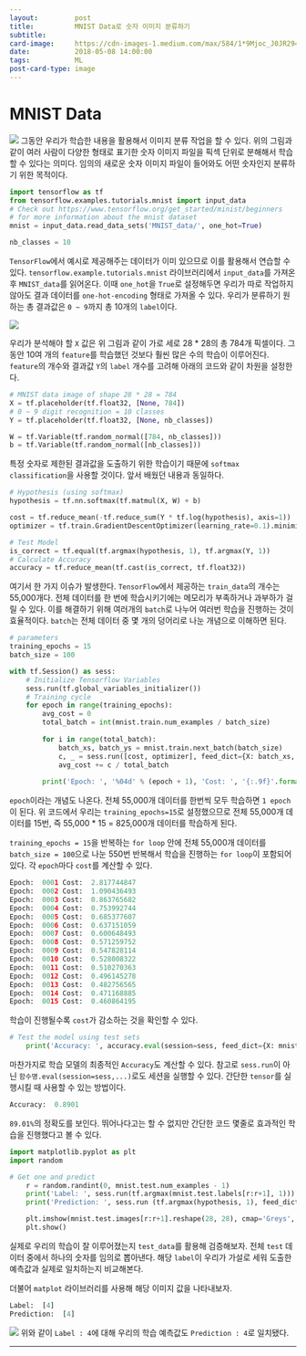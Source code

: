 ```yaml
---
layout:         post
title:          MNIST Data로 숫자 이미지 분류하기
subtitle:       
card-image:     https://cdn-images-1.medium.com/max/584/1*9Mjoc_J0JR294YwHGXwCeg.jpeg
date:           2018-05-08 14:00:00
tags:           ML
post-card-type: image
---
```


# MNIST Data
![](https://cdn-images-1.medium.com/max/584/1*9Mjoc_J0JR294YwHGXwCeg.jpeg)
그동안 우리가 학습한 내용을 활용해서 이미지 분류 작업을 할 수 있다. 위의 그림과 같이 여러 사람이 다양한 형태로 표기한 숫자 이미지 파일을 픽섹 단위로 분해해서 학습할 수 있다는 의미다. 임의의 새로운 숫자 이미지 파일이 들어와도 어떤 숫자인지 분류하기 위한 목적이다.
```python
import tensorflow as tf
from tensorflow.examples.tutorials.mnist import input_data
# Check out https://www.tensorflow.org/get_started/minist/beginners
# for more information about the mnist dataset
mnist = input_data.read_data_sets('MNIST_data/', one_hot=True)

nb_classes = 10
```
```TensorFlow```에서 예시로 제공해주는 데이터가 이미 있으므로 이를 활용해서 연습할 수 있다. ```tensorflow.example.tutorials.mnist``` 라이브러리에서 ```input_data```를 가져온 후 ```MNIST_data```를 읽어온다. 이때 ```one_hot```을 ```True```로 설정해두면 우리가 따로 작업하지 않아도 결과 데이터를 ```one-hot-encoding``` 형태로 가져올 수 있다. 우리가 분류하기 원하는 총 결과값은 ```0 ~ 9```까지 총 10개의 ```label```이다. 

![](https://mmlind.github.io/images/mnist-image.svg)

우리가 분석해야 할 ```X``` 값은 위 그림과 같이 가로 세로 28 * 28의 총 784개 픽셀이다. 그동안 10여 개의 ```feature```를 학습했던 것보다 훨씬 많은 수의 학습이 이루어진다. ```feature```의 개수와 결과값 ```Y```의 ```label``` 개수를 고려해 아래의 코드와 같이 차원을 설정한다.
```python
# MNIST data image of shape 28 * 28 = 784
X = tf.placeholder(tf.float32, [None, 784])
# 0 ~ 9 digit recognition = 10 classes
Y = tf.placeholder(tf.float32, [None, nb_classes])

W = tf.Variable(tf.random_normal([784, nb_classes]))
b = tf.Variable(tf.random_normal([nb_classes]))
```
특정 숫자로 제한된 결과값을 도출하기 위한 학습이기 때문에 ```softmax classification```을 사용할 것이다. 앞서 배웠던 내용과 동일하다.
```python
# Hypothesis (using softmax)
hypothesis = tf.nn.softmax(tf.matmul(X, W) + b)

cost = tf.reduce_mean(-tf.reduce_sum(Y * tf.log(hypothesis), axis=1))
optimizer = tf.train.GradientDescentOptimizer(learning_rate=0.1).minimize(cost)

# Test Model
is_correct = tf.equal(tf.argmax(hypothesis, 1), tf.argmax(Y, 1))
# Calculate Accuracy
accuracy = tf.reduce_mean(tf.cast(is_correct, tf.float32))
```
여기서 한 가지 이슈가 발생한다. ```TensorFlow```에서 제공하는 ```train_data```의 개수는 55,000개다. 전체 데이터를 한 번에 학습시키기에는 메모리가 부족하거나 과부하가 걸릴 수 있다. 이를 해결하기 위해 여러개의 ```batch```로 나누어 여러번 학습을 진행하는 것이 효율적이다. ```batch```는 전체 데이터 중 몇 개의 덩어리로 나눈 개념으로 이해하면 된다.
```python
# parameters
training_epochs = 15
batch_size = 100

with tf.Session() as sess:
    # Initialize Tensorflow Variables
    sess.run(tf.global_variables_initializer())
    # Training cycle
    for epoch in range(training_epochs):
        avg_cost = 0
        total_batch = int(mnist.train.num_examples / batch_size)
        
        for i in range(total_batch):
            batch_xs, batch_ys = mnist.train.next_batch(batch_size)
            c, _ = sess.run([cost, optimizer], feed_dict={X: batch_xs, Y: batch_ys})
            avg_cost += c / total_batch
            
        print('Epoch: ', '%04d' % (epoch + 1), 'Cost: ', '{:.9f}'.format(avg_cost))
```
```epoch```이라는 개념도 나온다. 전체 55,000개 데이터를 한번씩 모두 학습하면 ```1 epoch```이 된다. 위 코드에서 우리는 ```training_epochs=15```로 설정했으므로 전체 55,000개 데이터를 15번, 즉 55,000 * 15 = 825,000개 데이터를 학습하게 된다.

```training_epochs = 15```을 반복하는 ```for loop``` 안에 전체 55,000개 데이터를 ```batch_size = 100```으로 나눈 550번 반복해서 학습을 진행하는 ```for loop```이 포함되어 있다. 각 ```epoch```마다 ```cost```를 계산할 수 있다.
```python
Epoch:  0001 Cost:  2.817744847
Epoch:  0002 Cost:  1.090436493
Epoch:  0003 Cost:  0.863765682
Epoch:  0004 Cost:  0.753992744
Epoch:  0005 Cost:  0.685377607
Epoch:  0006 Cost:  0.637151059
Epoch:  0007 Cost:  0.600648493
Epoch:  0008 Cost:  0.571259752
Epoch:  0009 Cost:  0.547828114
Epoch:  0010 Cost:  0.528008322
Epoch:  0011 Cost:  0.510270363
Epoch:  0012 Cost:  0.496145278
Epoch:  0013 Cost:  0.482756565
Epoch:  0014 Cost:  0.471168885
Epoch:  0015 Cost:  0.460864195
```
학습이 진행될수록 ```cost```가 감소하는 것을 확인할 수 있다.
```python
# Test the model using test sets
    print('Accuracy: ', accuracy.eval(session=sess, feed_dict={X: mnist.test.images, Y: mnist.test.labels}))
```
마찬가지로 학습 모델의 최종적인 ```Accuracy```도 계산할 수 있다. 참고로 ```sess.run```이 아닌 ```함수명.eval(session=sess,...)```로도 세션을 실행할 수 있다. 간단한 ```tensor```를 실행시킬 때 사용할 수 있는 방법이다.
```python
Accuracy:  0.8901
```
```89.01%```의 정확도를 보인다. 뛰어나다고는 할 수 없지만 간단한 코드 몇줄로 효과적인 학습을 진행했다고 볼 수 있다.
```python
import matplotlib.pyplot as plt
import random

# Get one and predict
    r = random.randint(0, mnist.test.num_examples - 1)
    print('Label: ', sess.run(tf.argmax(mnist.test.labels[r:r+1], 1)))
    print('Prediction: ', sess.run (tf.argmax(hypothesis, 1), feed_dict={X: mnist.test.images[r:r+1]}))

    plt.imshow(mnist.test.images[r:r+1].reshape(28, 28), cmap='Greys', interpolation='nearest')
    plt.show()
```
실제로 우리의 학습이 잘 이루어졌는지 ```test_data```를 활용해 검증해보자. 전체 ```test``` 데이터 중에서 하나의 숫자를 임의로 뽑아낸다. 해당 ```label```이 우리가 가설로 세워 도출한 예측값과 실제로 일치하는지 비교해본다.

더불어 ```matplot``` 라이브러리를 사용해 해당 이미지 값을 나타내보자.
```python
Label:  [4]
Prediction:  [4]
```
![](https://lh3.googleusercontent.com/2KbD-OF_nd-JLyobhnZ05XU4cVFTEyI9k8h_tz1W6GfHYaKlIMamcBSEJQ6vKJ1lr6KMD6UTUoS7Cj9JJqJndKp1KzNDGe6XiPg910Qlz0b_lMRnDISvbs1PkNz3LI39YM1bwOICwtoFrZTxk7j6lC8TE2Dc_5eoCDVuVdxKYCBFlnAt5l9mGGfaU7K7FGR7T0Bx8pkz3XYJpN8BXCqrU-ejEpWkJ1m5OHXPouyc7sNN54gnIdg3DXSkmtVIHsiZoqd4Ah9ni7XcpPcgQOb8eHnEeniDlqpVwDDKVpOIaOagp5Lqg0zg6Ngv65aJ8MCn1l-55RZpxo5Hy4XuK5OwgdDo2f5ArX0Q1VtL2LrgXa1QNV-cmqMufNL8T1rlBBxJOq-8EAwypMq_ZGF9HGl3xr1XA9lc6bIkjN0v7RiaVHX-g0GDkKm6DXXiDwuWOPJwkkNIPI_GOPC8dLKxzpCwqHwqMVKG5UOE7K274MilEGvKqCv3exF6q_oibaGZueXaLo1VNL1OjI7jKN3r7qkbtMnU8MmAfSxOFYv_kfEaUbXoDj647EEFcTZfz1OWhzhwobicQJN_WrUq1GVCX9aDihdCwTvfwIDhp7dtVeGw=w255-h252-no)
위와 같이 ```Label : 4```에 대해 우리의 학습 예측값도 ```Prediction : 4```로 일치됐다. 

---
